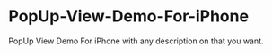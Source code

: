 PopUp-View-Demo-For-iPhone
==========================

PopUp View Demo For iPhone with any description on that you want.